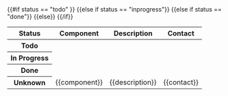<!-- FeatureTable -->
<table class="table table-hover">
  <thead>
  <tr>
    <th>Status</th>
    <th>Component</th>
    <th>Description</th>
    <th>Contact</th>
  </tr>
  </thead>
  <tbody>
  {{#if status == "todo" }}
    <tr class="danger">
      <th scope="row">Todo</th>
  {{else if status == "inprogress"}}
    <tr class="warning">
      <th scope="row">In Progress</th>
  {{else if status == "done"}}
    <tr class="success">
      <th scope="row">Done</th>
  {{else}}
    <tr>
      <th scope="row">Unknown</th>
  {{/if}}
    <td>{{component}}</td>
    <td>{{description}}</td>
    <td>{{contact}}</td>
  </tr>
  </tbody>
</table>
